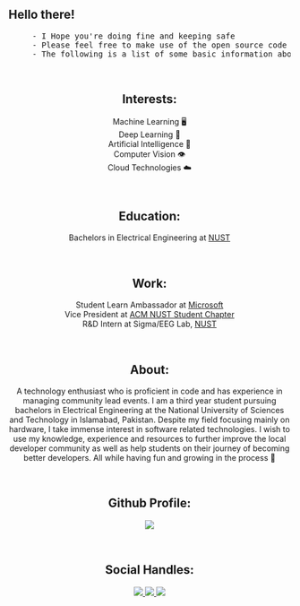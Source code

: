 ## Hello there!
<pre>
     - I Hope you're doing fine and keeping safe
     - Please feel free to make use of the open source code available on my profile
     - The following is a list of some basic information about me if you're interested
</pre>
</br>
<h2 align="Center">Interests: </h2>
<p align="Center">
   Machine Learning 🖥️ </br>
   Deep Learning 🧠 </br>
   Artificial Intelligence 🤖 </br>
   Computer Vision 👁️ </br>
   Cloud Technologies ☁️ </br>
</p>
</br>
<h2 align="Center">Education: </h2>
<p align="Center">
   Bachelors in Electrical Engineering at <a href="https://nust.edu.pk">NUST</a></br>
</p>
</br>
<h2 align="Center">Work: </h2>
<p align="Center">
   Student Learn Ambassador at <a href="https://www.microsoft.com">Microsoft</a></br>
   Vice President at <a href="https://www.facebook.com/NUST.ACM">ACM NUST Student Chapter</a></br>
   R&D Intern at Sigma/EEG Lab, <a href="https://nust.edu.pk">NUST</a></br>
</p>
</br>
<h2 align="Center">About: </h2>
<p align="Center">
   A technology enthusiast who is proficient in code and has experience in managing community lead events. I am a third year student pursuing bachelors in Electrical Engineering at the National University of Sciences and Technology in Islamabad, Pakistan. Despite my field focusing mainly on hardware, I take immense interest in software related technologies. I wish to use my knowledge, experience and resources to further improve the local developer community as well as help students on their journey of becoming better developers. All while having fun and growing in the process 🥂
</p>
</br>
<h2 align="Center">Github Profile: </h2>
<p align="Center" >
  <a href="https://github.com/anuraghazra/github-readme-stats"> 
    <img  src="https://github-readme-stats.vercel.app/api?username=MuizAlvi&&show_icons=true"/>
  </a>
</p>
</br>
<h2 align="Center">Social Handles: </h2>
<p align="Center">
   <a href="https://www.facebook.com/muiz.alvi.10">
    <img src="https://img.shields.io/badge/Facebook-MuizAlvi-darkblue">
  </a>
   <a href="https://www.linkedin.com/in/muiz-alvi-a85a74170/">
    <img src="https://img.shields.io/badge/Linkedin-MuizAlvi-lightgreen">
  </a>
   <a href="https://www.twitter.com/muizalvi/">
    <img src="https://img.shields.io/badge/Twitter-MuizAlvi-lightblue">
  <!-- </a>
   <a href="https://dev.to/muizalvi">
    <img src="https://img.shields.io/badge/Blogs-MuizAlvi-black">
  </a> -->
</p>

<!--
**MuizAlvi/MuizAlvi** is a ✨ _special_ ✨ repository because its `README.md` (this file) appears on your GitHub profile.

Here are some ideas to get you started:

- 🔭 I’m currently working on ...
- 🌱 I’m currently learning ...
- 👯 I’m looking to collaborate on ...
- 🤔 I’m looking for help with ...
- 💬 Ask me about ...
- 📫 How to reach me: ...
- 😄 Pronouns: ...
- ⚡ Fun fact: ...
-->
